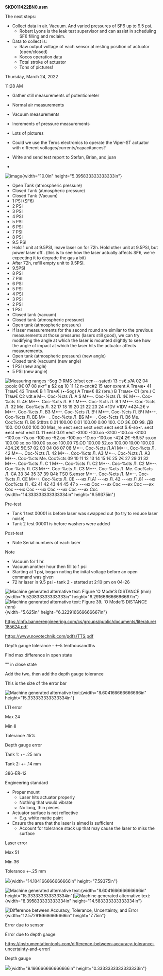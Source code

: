 
**SKD011422BN0.asm**



The next steps:

-   Collect data in air. Vacuum. And varied pressures of SF6 up to 9.5 psi.
    -   Robert Lyons is the leak test supervisor and can assist in scheduling SF6 filling and reclaim.
-   Data to collect is:
    -   Raw output voltage of each sensor at resting position of actuator (open/closed)
    -   Kocos operation data
    -   Total stroke of actuator
    -   Tons of pictures!

Thursday, March 24, 2022

11:28 AM



-   Gather still measurements of potentiometer
-   Normal air measurements
-   Vacuum measurements
-   Increments of pressure measurements
-   Lots of pictures
-   Could we use the Teros electronics to operate the Viper-ST actuator with different voltages/currents/capacitances?



-   Write and send test report to Stefan, Brian, and juan
-   



![image](Quick-Notes-Laser-Study-image1.png){width="10.0in" height="5.395833333333333in"}

-   Open Tank (atmospheric pressure)
-   Closed Tank (atmospheric pressure)
-   Closed Tank (Vacuum)
-   1 PSI (SF6)
-   2 PSI
-   3 PSI
-   4 PSI
-   5 PSI
-   6 PSI
-   7 PSI
-   8 PSI
-   9.5 PSI
-   Hold 1 unit at 9.5PSI, leave laser on for 72h. Hold other unit at 9.5PSI, but power laser off.. (this is to see how the laser actually affects SF6, we're expecting it to degrade the gas a bit)
-   After 72h, refill empty unit to 9.5PSI.
-   9.5PSI
-   8 PSI
-   7 PSI
-   6 PSI
-   5 PSI
-   4 PSI
-   3 PSI
-   2 PSI
-   1 PSI
-   Closed tank (vacuum)
-   Closed tank (atmospheric pressure)
-   Open tank (atmospheric pressure)
-   If laser measurements for the second round are similar to the previous measurements at those pressures (lasers still good), we can try modifying the angle at which the laser is mounted slightly to see how the angle of impact at which the laser hits the actuator affects measurements.
-   Open tank (atmospheric pressure) (new angle)
-   Closed tank (vacuum) (new angle)
-   1 PSI (new angle)
-   5 PSI (new angle)

![Measuring ranges *-Sog Э RMS (ofset ccn---sated) 13 ±s€.s7A 02 04 :pcoic 0€ 07 08 икт" в $2 од 10 11 12 п-слс#2 15 мот oxrent А Тгвме• 41 Тгвм€ 42 Тгвм€ В 1 Тгвм€ (•-Sog) А Тгвм€ 82 (эге.) В Тгвме• С1 (эге.) С Тгвм€ С2 vdt.e М*--. Coc-%cts Л. А S М*--. Coc-%cts Л. 4€ М*--. Coc-%cts Л. 4€ М*--. Coc-%cts Л. В 1 М*--. Coc-%cts Л. В 1 М*--. Coc-%cts Л. 32 Ме. Coc%cts Л. 32 17 18 19 20 21 22 23 24 ±1DV ±1DV ±424.2€ v М*--. Coc-%cts Л. ВЗ М*--. Coc-%cts Л. ВЧ М*--. Coc-%cts Л. ВЧ М*--. Coc-%cts Л. ВБ М*--. Coc-%cts Л. ВБ М*--. Coc-%cts Л. Вб Ме. Coc%cts Л. Вб St&trs 0.01 100.00 0.01 100.00 0.00 100. ОО 3€.OD 99. ДВ 100. ОО 0.00 100.00 Mas_re ±ect ±ect ±ect ±ect ±ect ±ect S.€-so•r. ±ect ±ect ±ect ±ect О. 11 ±ect 0.01 ±ect -3100 -100.оо -3100 -100.оо -3100 -100.оо -7s.oo -100.оо -52.оо -100.оо -1D.oo -100.оо -424.2€ -56.57 зо.оо 100.00 зо.оо 100.00 зо.оо 100.00 7S.OD 100.00 52.оо 100.00 10.00 100.00 424.2€ 5€.57 02 03 04 Об 07 08 М*--. Coc-%cts Л.А1 М*--. Coc-%cts Л. 42 М*--. Coc-%cts Л. 42 М*--. Coc-%cts Л. АЗ М*--. Coc-%cts Л. АЗ М*--. Coc-%cts Ме. Coc%cts 09 10 11 12 13 14 15 1€ 25 2€ 27 29 31 32 М*--. Coc-%cts Л. С 1 М*--. Coc-%cts Л. С2 М*--. Coc-%cts Л. С2 М*--. Coc-%cts Л. СЗ М*--. Coc-%cts Л. СЗ М*--. Coc-%cts Л. Ме. Coc%cts Л. СА 33 34 35 37 39 Q4k TSO S.ensor М*--. Coc-%cts Л. М*--. Coc-%cts Л. СЕ М*--. Coc-%cts Л. СЕ ---их Л.А1 ---их Л. 42 ---их Л .81 ---их Coc%cts Л . €2 41 42 43 44 45 47 х ---их Сос ---их Сос ---их Сос ---их Сос ---их Сос ---их Сос ---их Сос ---их Сос ](Quick-Notes-Laser-Study-image2.png){width="14.333333333333334in" height="9.59375in"}

Pre-test

-   Tank 1 test 00001 is before laser was swapped out (to try to reduce laser noise)
-   Tank 2 test 00001 is before washers were added



Post-test

-   Note Serial numbers of each laser



Note

-   Vacuum for 1 hr.
-   Vacuum another hour then fill to 1 psi
-   Starting at 1 psi, began noting the inital voltage before an open command was given
-   72 hr laser in 9.5 psi - tank 2 - started at 2:10 pm on 04-26

![Machine generated alternative text: Figure 'O Mode'S DISTANCE (mm) ](Quick-Notes-Laser-Study-image3.png){width="5.520833333333333in" height="6.291666666666667in"}![Machine generated alternative text: Figure 39. 'O Mode'S DISTANCE (mm) ](Quick-Notes-Laser-Study-image4.png){width="5.625in" height="6.322916666666667in"}

<https://info.bannerengineering.com/cs/groups/public/documents/literature/185624.pdf>

<https://www.novotechnik.com/pdfs/TTS.pdf>



Depth gauge tolerance - +-5 tenthousandths



Find max difference in open state

"" in close state

Add the two, then add the depth gauge tolerance

This is the size of the error bar



![Machine generated alternative text: ](Quick-Notes-Laser-Study-image5.png){width="8.604166666666666in" height="15.333333333333334in"}

LTI error

Max 24

Min 8

Tolerance .15%

Depth gauge error

Tank 1: +- .25 mm

Tank 2: +- .14 mm

386-ER-12

Engineering standard

-   Proper mount
    -   Laser hits actuator properly
    -   Nothing that would vibrate
    -   No long, thin pieces
-   Actuator surface is not reflective
    -   E.g. white matte paint
-   Ensure the area that the laser is aimed is sufficient
    -   Account for tolerance stack up that may cause the laser to miss the surface

Laser error

Max 51

Min 36

Tolerance +-.25 mm



![](Quick-Notes-Laser-Study-image6.png){width="14.104166666666666in" height="7.59375in"}



![Machine generated alternative text: ](Quick-Notes-Laser-Study-image7.png){width="8.604166666666666in" height="15.333333333333334in"}![Machine generated alternative text: ](Quick-Notes-Laser-Study-image8.png){width="8.395833333333334in" height="14.583333333333334in"}

![Difference between Accuracy, Tolerance, Uncertainty, and Error](Quick-Notes-Laser-Study-image9.jpg){width="12.572916666666666in" height="7.75in"}

Error due to sensor



Error due to depth gauge

<https://instrumentationtools.com/difference-between-accuracy-tolerance-uncertainty-and-error/>



Depth gauge

![](Quick-Notes-Laser-Study-image10.png){width="9.166666666666666in" height="0.3333333333333333in"}











